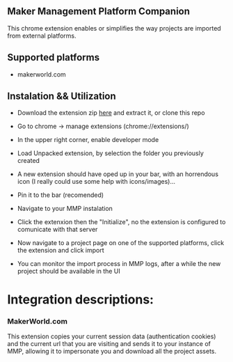 ## Maker Management Platform Companion

This chrome extension enables or simplifies the way projects are imported from external platforms.

## Supported platforms
- makerworld.com

## Instalation && Utilization
- Download the extension zip [here](https://github.com/Maker-Management-Platform/mmp-companion/releases) and extract it, or clone this repo
- Go to chrome -> manage extensions (chrome://extensions/)
- In the upper right corner, enable developer mode
- Load Unpacked extension, by selection the folder you previously created

- A new extension should have oped up in your bar, with an horrendous icon (I really could use some help with icons/images)...
- Pin it to the bar (recomended)
- Navigate to your MMP instalation
- Click the extenxion then the "Initialize", no the extension is configured to comunicate with that server
- Now navigate to a project page on one of the supported platforms, click the extension and click import
- You can monitor the import process in MMP logs, after a while the new project should be available in the UI

# Integration descriptions:

### MakerWorld.com
This extension copies your current session data (authentication cookies) and the current url that you are visiting and sends it to your instance of MMP, allowing it to impersonate you and download all the project assets.
